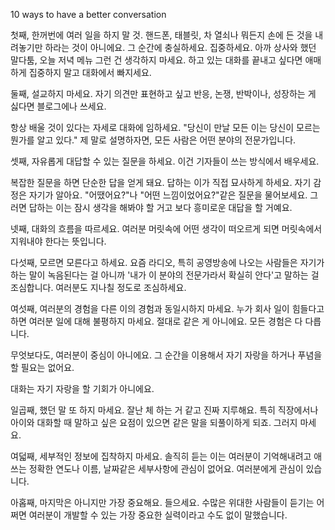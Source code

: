 10 ways to have a better conversation



첫째, 한꺼번에 여러 일을 하지 말 것. 핸드폰, 태블릿, 차 열쇠나 뭐든지 손에 든 것을 내려놓기만 하라는 것이 아니에요. 그 순간에 충실하세요. 집중하세요. 아까 상사와 했던 말다툼, 오늘 저녁 메뉴 그런 건 생각하지 마세요. 하고 있는 대화를 끝내고 싶다면 애매하게 집중하지 말고 대화에서 빠지세요.

둘째, 설교하지 마세요. 자기 의견만 표현하고 싶고 반응, 논쟁, 반박이나, 성장하는 게 싫다면 블로그에나 쓰세요.

항상 배울 것이 있다는 자세로 대화에 임하세요. 
"당신이 만날 모든 이는 당신이 모르는 뭔가를 알고 있다." 제 말로 설명하자면, 모든 사람은 어떤 분야의 전문가입니다.

셋째, 자유롭게 대답할 수 있는 질문을 하세요. 이건 기자들이 쓰는 방식에서 배우세요.

복잡한 질문을 하면 단순한 답을 얻게 돼요. 답하는 이가 직접 묘사하게 하세요. 자기 감정은 자기가 알아요. "어땠어요?"나 "어떤 느낌이었어요?"같은 질문을 물어보세요. 그러면 답하는 이는 잠시 생각을 해봐야 할 거고 보다 흥미로운 대답을 할 거예요.

넷째, 대화의 흐름을 따르세요. 여러분 머릿속에 어떤 생각이 떠오르게 되면 머릿속에서 지워내야 한다는 뜻입니다. 

다섯째, 모르면 모른다고 하세요. 요즘 라디오, 특히 공영방송에 나오는 사람들은 자기가 하는 말이 녹음된다는 걸 아니까 '내가 이 분야의 전문가라서 확실히 안다'고 말하는 걸 조심합니다. 여러분도 지나칠 정도로 조심하세요.

여섯째, 여러분의 경험을 다른 이의 경험과 동일시하지 마세요. 누가 회사 일이 힘들다고 하면 여러분 일에 대해 불평하지 마세요. 절대로 같은 게 아니에요. 모든 경험은 다 다릅니다.

무엇보다도, 여러분이 중심이 아니에요. 그 순간을 이용해서 자기 자랑을 하거나 푸념을 할 필요는 없어요. 

대화는 자기 자랑을 할 기회가 아니에요.

일곱째, 했던 말 또 하지 마세요. 잘난 체 하는 거 같고 진짜 지루해요. 특히 직장에서나 아이와 대화할 때 말하고 싶은 요점이 있으면 같은 말을 되풀이하게 되죠. 그러지 마세요.

여덟째, 세부적인 정보에 집착하지 마세요.  솔직히 듣는 이는 여러분이 기억해내려고 애쓰는 정확한 연도나 이름, 날짜같은 세부사항에 관심이 없어요. 여러분에게 관심이 있습니다.


아홉째, 마지막은 아니지만 가장 중요해요. 들으세요. 수많은 위대한 사람들이 듣기는 어쩌면 여러분이 개발할 수 있는 가장 중요한 실력이라고 수도 없이 말했습니다. 